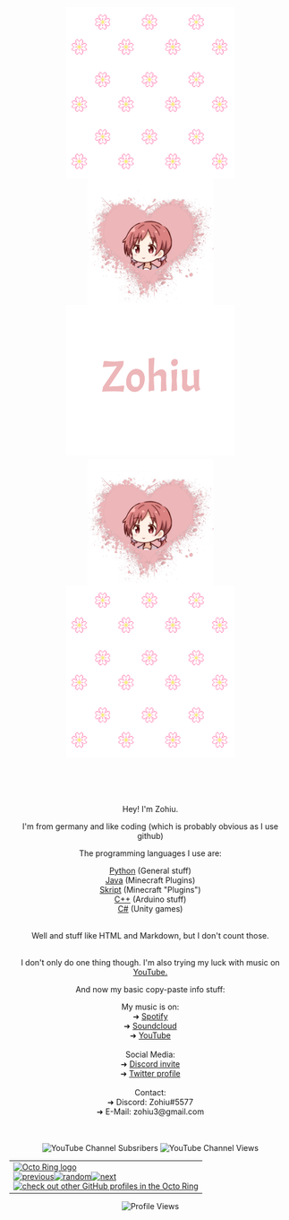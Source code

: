 <h1 align="center">
  <br>
</h1>

<br>

<h1 align="center">
  <div align="center">
    <img align="center" width="300" src="flower.gif">
    <img align="center" width="300" src="flower.gif">
    <img align="center" width="300" src="flower.gif">
  </div>

  <div align="center">
    <img align="top" width="225" src="heartpfp.png">
    <img width="300" src="name_a.svg">
    <img align="top" width="225" src="heartpfp.png">
  </div>

  <div align="center">
    <img align="center" width="300" src="flower.gif">
    <img align="center" width="300" src="flower.gif">
    <img align="center" width="300" src="flower.gif">
  </div>
  <br>
</h1>
<br>


<div align="center">
  <p align="center">Hey! I'm Zohiu.</p>

  <p align="center">I'm from germany and like coding (which is probably obvious as I use github)</p>
  <p align="center">The programming languages I use are:</p>
  
  <div align="center">
    <a href="https://www.python.org/">Python</a>
    (General stuff)
  </div>
  
  <div align="center">
    <a href="https://www.java.com/">Java</a>
    (Minecraft Plugins)
  </div>
  
  <div align="center">
    <a href="https://github.com/SkriptLang/Skript">Skript</a>
    (Minecraft "Plugins")
  </div>
  
  <div align="center">
    <a href="https://www.arduino.cc/">C++</a>
    (Arduino stuff)
  </div>
  
  <div align="center">
    <a href="https://unity.com/">C#</a>
    (Unity games)
  </div>
  
  <br>
  <p align="center">Well and stuff like HTML and Markdown, but I don't count those.</p>  
  <br>

</div>

<div align="center">
  
  <div align="center">I don't only do one thing though. I'm also trying my luck with music on <a href="https://www.youtube.com/channel/UCMiR4h60k6DJPrWgvTY6soQ">YouTube.</a></div>
  <p align="center">And now my basic copy-paste info stuff:</p>  
  
  <div align="center">My music is on:</div>
  <div align="center">➜ <a href="https://open.spotify.com/artist/79sP0BbLIwBFAa5lxoBxYv?si=o4-JhUZjQEi3-387mWb6zw">Spotify</a></div>
  <div align="center">➜ <a href="https://soundcloud.com/zohiu">Soundcloud</a></div>
  <div align="center">➜ <a href="https://www.youtube.com/channel/UCMiR4h60k6DJPrWgvTY6soQ">YouTube</a></div>
  <br>
  <div align="center">Social Media:</div>
  <div align="center">➜ <a href="https://discord.gg/5Avgcgrp95">Discord invite</a></div>
  <div align="center">➜ <a href="https://twitter.com/Zohiu3">Twitter profile</a></div>
  <br>
  <div align="center">Contact:</div>
  <div align="center">➜ Discord: Zohiu#5577</div>
  <div align="center">➜ E-Mail: zohiu3@gmail.com</div>
  
  <br>

</div>

<br>

<div align="center">
 
 ![YouTube Channel Subsribers](https://img.shields.io/youtube/channel/subscribers/UCMiR4h60k6DJPrWgvTY6soQ?style=social)
 ![YouTube Channel Views](https://img.shields.io/youtube/channel/views/UCMiR4h60k6DJPrWgvTY6soQ?style=social)
  
  <table><tbody><tr><td><a href="https://octo-ring.com/"><img src="https://octo-ring.com/static/img/widget/top.png" width="99%" alt="Octo Ring logo" align="top"></a><br><a href="https://octo-ring.com/p/Zohiu/prev"><img src="https://octo-ring.com/static/img/widget/prev.png" width="33%" alt="previous" align="top" title="previous profile"></a><a href="https://octo-ring.com/p/Zohiu/random"><img src="https://octo-ring.com/static/img/widget/random.png" width="33%" alt="random" align="top" title="random profile"></a><a href="https://octo-ring.com/p/Zohiu/next"><img src="https://octo-ring.com/static/img/widget/next.png" width="33%" alt="next" align="top" title="next profile"></a><br><a href="https://octo-ring.com/"><img src="https://octo-ring.com/static/img/widget/bottom.png" width="99%" alt="check out other GitHub profiles in the Octo Ring" align="top"></a></td></tr></tbody></table>
  
  ![Profile Views](https://komarev.com/ghpvc/?username=zohiu)
  
</div>
